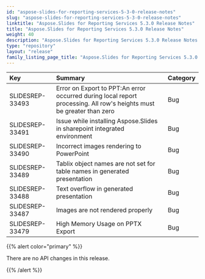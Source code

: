```yaml
---
id: "aspose-slides-for-reporting-services-5-3-0-release-notes"
slug: "aspose-slides-for-reporting-services-5-3-0-release-notes"
linktitle: "Aspose.Slides for Reporting Services 5.3.0 Release Notes"
title: "Aspose.Slides for Reporting Services 5.3.0 Release Notes"
weight: 40
description: "Aspose.Slides for Reporting Services 5.3.0 Release Notes – the latest updates and fixes."
type: "repository"
layout: "release"
family_listing_page_title: "Aspose.Slides for Reporting Services 5.3.0 Release Notes"
---
```


|**Key** |**Summary** |**Category** |
| :- | :- | :- |
|SLIDESREP-33493 |Error on Export to PPT:An error occurred during local report processing. All row's heights must be greater than zero |Bug |
|SLIDESREP-33491 |Issue while installing Aspose.Slides in sharepoint integrated environment |Bug |
|SLIDESREP-33490 |Incorrect images rendering to PowerPoint |Bug |
|SLIDESREP-33489 |Tablix object names are not set for table names in generated presentation |Bug |
|SLIDESREP-33488 |Text overflow in generated presentation |Bug |
|SLIDESREP-33487 |Images are not rendered properly |Bug |
|SLIDESREP-33479 |High Memory Usage on PPTX Export |Bug |
{{% alert color="primary" %}} 

There are no API changes in this release.

{{% /alert %}}
